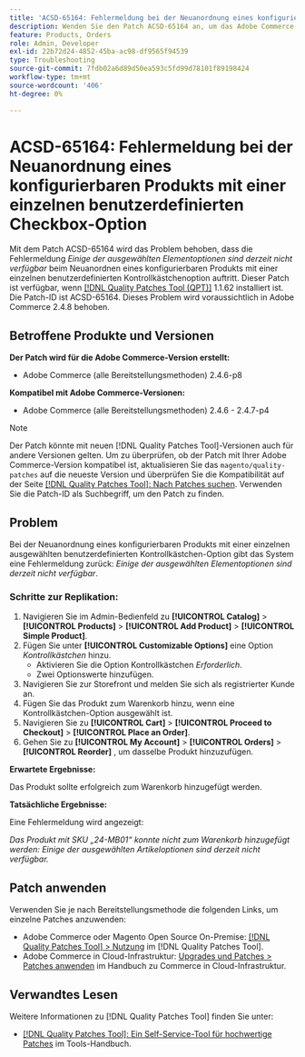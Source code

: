 ```yaml
---
title: 'ACSD-65164: Fehlermeldung bei der Neuanordnung eines konfigurierbaren Produkts mit einer einzelnen benutzerdefinierten Checkbox-Option'
description: Wenden Sie den Patch ACSD-65164 an, um das Adobe Commerce-Problem zu beheben, bei dem die Fehlermeldung *Einige der ausgewählten Elementoptionen sind derzeit nicht verfügbar* angezeigt wird, wenn ein konfigurierbares Produkt mit einer einzigen benutzerdefinierten Kontrollkästchenoption neu bestellt wird.
feature: Products, Orders
role: Admin, Developer
exl-id: 22b72d24-4852-45ba-ac98-df9565f94539
type: Troubleshooting
source-git-commit: 7fdb02a6d89d50ea593c5fd99d78101f89198424
workflow-type: tm+mt
source-wordcount: '406'
ht-degree: 0%

---
```


# ACSD-65164: Fehlermeldung bei der Neuanordnung eines konfigurierbaren Produkts mit einer einzelnen benutzerdefinierten Checkbox-Option

Mit dem Patch ACSD-65164 wird das Problem behoben, dass die Fehlermeldung *Einige der ausgewählten Elementoptionen sind derzeit nicht verfügbar* beim Neuanordnen eines konfigurierbaren Produkts mit einer einzelnen benutzerdefinierten Kontrollkästchenoption auftritt. Dieser Patch ist verfügbar, wenn [[!DNL Quality Patches Tool (QPT)]](/help/tools/quality-patches-tool/quality-patches-tool-to-self-serve-quality-patches.md) 1.1.62 installiert ist. Die Patch-ID ist ACSD-65164. Dieses Problem wird voraussichtlich in Adobe Commerce 2.4.8 behoben.

## Betroffene Produkte und Versionen

**Der Patch wird für die Adobe Commerce-Version erstellt:**

* Adobe Commerce (alle Bereitstellungsmethoden) 2.4.6-p8

**Kompatibel mit Adobe Commerce-Versionen:**

* Adobe Commerce (alle Bereitstellungsmethoden) 2.4.6 - 2.4.7-p4

>[!NOTE]
>
>Der Patch könnte mit neuen [!DNL Quality Patches Tool]-Versionen auch für andere Versionen gelten. Um zu überprüfen, ob der Patch mit Ihrer Adobe Commerce-Version kompatibel ist, aktualisieren Sie das `magento/quality-patches` auf die neueste Version und überprüfen Sie die Kompatibilität auf der Seite [[!DNL Quality Patches Tool]: Nach Patches suchen](https://experienceleague.adobe.com/tools/commerce-quality-patches/index.html). Verwenden Sie die Patch-ID als Suchbegriff, um den Patch zu finden.

## Problem

Bei der Neuanordnung eines konfigurierbaren Produkts mit einer einzelnen ausgewählten benutzerdefinierten Kontrollkästchen-Option gibt das System eine Fehlermeldung zurück: *Einige der ausgewählten Elementoptionen sind derzeit nicht verfügbar*.

### Schritte zur Replikation:

1. Navigieren Sie im Admin-Bedienfeld zu **[!UICONTROL Catalog]** > **[!UICONTROL Products]** > **[!UICONTROL Add Product]** > **[!UICONTROL Simple Product]**.
1. Fügen Sie unter **[!UICONTROL Customizable Options]** eine Option *Kontrollkästchen* hinzu.
   * Aktivieren Sie die Option Kontrollkästchen *Erforderlich*.
   * Zwei Optionswerte hinzufügen.
1. Navigieren Sie zur Storefront und melden Sie sich als registrierter Kunde an.
1. Fügen Sie das Produkt zum Warenkorb hinzu, wenn eine Kontrollkästchen-Option ausgewählt ist.
1. Navigieren Sie zu **[!UICONTROL Cart]** > **[!UICONTROL Proceed to Checkout]** > **[!UICONTROL Place an Order]**.
1. Gehen Sie zu **[!UICONTROL My Account]** > **[!UICONTROL Orders]** > **[!UICONTROL Reorder]** , um dasselbe Produkt hinzuzufügen.

**Erwartete Ergebnisse:**

Das Produkt sollte erfolgreich zum Warenkorb hinzugefügt werden.

**Tatsächliche Ergebnisse:**

Eine Fehlermeldung wird angezeigt:

*Das Produkt mit SKU „24-MB01“ konnte nicht zum Warenkorb hinzugefügt werden: Einige der ausgewählten Artikeloptionen sind derzeit nicht verfügbar.*

## Patch anwenden

Verwenden Sie je nach Bereitstellungsmethode die folgenden Links, um einzelne Patches anzuwenden:

* Adobe Commerce oder Magento Open Source On-Premise: [[!DNL Quality Patches Tool] > Nutzung](/help/tools/quality-patches-tool/usage.md) im [!DNL Quality Patches Tool].
* Adobe Commerce in Cloud-Infrastruktur: [Upgrades und Patches > Patches anwenden](https://experienceleague.adobe.com/docs/commerce-cloud-service/user-guide/develop/upgrade/apply-patches.html) im Handbuch zu Commerce in Cloud-Infrastruktur.

## Verwandtes Lesen

Weitere Informationen zu [!DNL Quality Patches Tool] finden Sie unter:

* [[!DNL Quality Patches Tool]: Ein Self-Service-Tool für hochwertige Patches](/help/tools/quality-patches-tool/quality-patches-tool-to-self-serve-quality-patches.md) im Tools-Handbuch.
